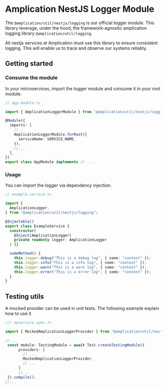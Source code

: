 # Amplication NestJS Logger Module

The `@amplication/util/nestjs/logging` is our official logger module. This library leverage, under the hood, the framework-agnostic amplication logging library `@amplication/util/logging`.

All nestjs services at Amplication must use this library to ensure consistent logging. This will enable us to trace and observe our systems reliably.

## Getting started

### Consume the module

In your microservices, import the logger module and consume it in your root module.

```ts
// app.module.ts

import { AmplicationLoggerModule } from '@amplication/util/nestjs/logging';

@Module({
  imports: [
    //...
    AmplicationLoggerModule.forRoot({
      serviceName: SERVICE_NAME,
    }),
    //...
  ],
})
export class AppModule implements // ....
```

### Usage

You can import the logger via dependency injection.

```ts
// example.service.ts

import {
  AmplicationLogger,
} from "@amplication/util/nestjs/logging";

@Injectable()
export class ExampleService {
  constructor(
    @Inject(AmplicationLogger)
    private readonly logger: AmplicationLogger
  ) {}

  someMethod() {
    this.logger.debug("This is a debug log", { some: "context" });
    this.logger.info("This is a info log", { some: "context" });
    this.logger.warn("This is a warn log", { some: "context" });
    this.logger.error("This is a error log", { some: "context" });
  }
}
```


## Testing utils

A mocked provider can be used in unit tests. 
The following example explain how to use it

```ts
/// myservice.spec.ts

import { MockedAmplicationLoggerProvider } from "@amplication/util/nestjs/logging/test-utils";

//...
 const module: TestingModule = await Test.createTestingModule({
      providers: [
        // ... 
        MockedAmplicationLoggerProvider,
        // ...
      ]
      //...
 }).compile();
//...
```